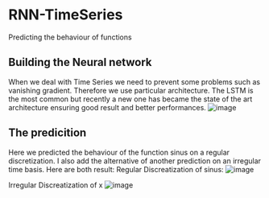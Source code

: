 # RNN-TimeSeries
Predicting the behaviour of functions 


## Building the Neural network
When we deal with Time Series we need to prevent some problems such as vanishing gradient. Therefore we use particular architecture. The LSTM is the most common but recently a new one has became the state of the art architecture ensuring good result and better performances.
![image](https://user-images.githubusercontent.com/45148200/50423198-b051c480-0852-11e9-8940-1f8fd5c08542.png)

## The predicition 
Here we predicted the behaviour of the function sinus on a regular discretization. I also add the alternative of another prediction on an irregular time basis. 
Here are both result:
Regular Discreatization of sinus:
![image](https://user-images.githubusercontent.com/45148200/50423419-40910900-0855-11e9-914f-e0cf7833e131.png)

Irregular Discreatization of x
![image](https://user-images.githubusercontent.com/45148200/50423413-31aa5680-0855-11e9-8771-5152c9ff1892.png)


